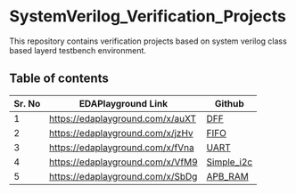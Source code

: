 # SystemVerilog_Verification_Projects
This repository contains verification projects based on system verilog class based layerd testbench environment.

## Table of contents
| Sr. No | EDAPlayground Link | Github |
| --- | ---- | ---- |
| 1 | https://edaplayground.com/x/auXT | [DFF](https://github.com/AYYAZmayo/SystemVerilog_Verification_Projects/tree/main/DFF)                                |
| 2 | https://edaplayground.com/x/jzHv | [FIFO](https://github.com/AYYAZmayo/SystemVerilog_Verification_Projects/tree/main/FIFO)                                |
| 3 | https://edaplayground.com/x/fVna | [UART](https://github.com/AYYAZmayo/SystemVerilog_Verification_Projects/tree/main/UART)                                |
| 4 | https://edaplayground.com/x/VfM9 | [Simple_i2c](https://github.com/AYYAZmayo/SystemVerilog_Verification_Projects/tree/main/Simple_i2c)                                |
| 5 | https://edaplayground.com/x/SbDg | [APB_RAM](https://github.com/AYYAZmayo/SystemVerilog_Verification_Projects/tree/main/APB_RAM)                                |

